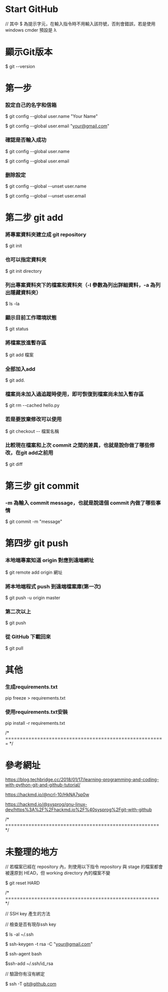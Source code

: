 # Start GitHub
// 其中 $ 為提示字元，在輸入指令時不用輸入該符號，否則會錯誤，若是使用 windows cmder 預設是 λ
# 顯示Git版本
$ git --version
# 第一步 
### 設定自己的名字和信箱
$ git config --global user.name "Your Name"

$ git config --global user.email "your@gmail.com"
### 確認是否輸入成功
$ git config --global user.name

$ git config --global user.email
### 删除設定
$ git config  --global --unset user.name

$ git config  --global --unset user.email
# 第二步 **git add**

### 將專案資料夾建立成 git repository
$ git init
### 也可以指定資料夾
$ git init directory
### 列出專案資料夾下的檔案和資料夾（-l 參數為列出詳細資料，-a 為列出隱藏資料夾）
$ ls -la
### 顯示目前工作環境狀態
$ git status
### 將檔案放進暫存區
$ git add 檔案
### 全部加入add
$ git add.
### 檔案尚未加入過追蹤時使用，即可恢復到檔案尚未加入暫存區
$ git rm --cached hello.py
### 若是要放棄修改可以使用 
$ git checkout -- 檔案名稱
### 比較現在檔案和上次 commit 之間的差異，也就是說你做了哪些修改，在git add之前用
$ git diff
# 第三步 **git commit**
### -m 為輸入 commit message，也就是說這個 commit 內做了哪些事情
$ git commit -m "message"
# 第四步 **git push**
### 本地端專案知道 origin 對應到遠端網址
$ git remote add origin 網址
### 將本地端程式 push 到遠端檔案庫(第一次)
$ git push -u origin master
### 第二次以上
$ git push

### 從 GitHub 下載回來
$ git pull
# 其他
### 生成requirements.txt
pip freeze > requirements.txt
### 使用requirements.txt安裝
pip install -r requirements.txt


/* ======================================================= */ 
# 參考網址
https://blog.techbridge.cc/2018/01/17/learning-programming-and-coding-with-python-git-and-github-tutorial/

https://hackmd.io/@ncrl-10/HkNA7sp0w 

https://hackmd.io/@sysprog/gnu-linux-dev/https%3A%2F%2Fhackmd.io%2F%40sysprog%2Fgit-with-github

/* ===================================================== */
# 未整理的地方

// 若檔案已經在 repository 內，則使用以下指令
repository 與 stage 的檔案都會被還原到 HEAD，但 working directory 內的檔案不變

$ git reset HARD

/* ===================================================== */

// SSH key 產生的方法

// 檢查是否有現存ssh key

$ ls -al ~/.ssh


$ ssh-keygen -t rsa -C "your@gmail.com"


$ ssh-agent bash


$ssh-add ~/.ssh/id_rsa


// 驗證你有沒有綁定

$ ssh -T git@github.com
